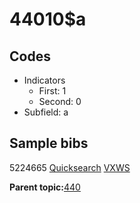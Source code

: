 # 44010$a

## Codes

-   Indicators
    -   First: 1
    -   Second: 0
-   Subfield: a

## Sample bibs

5224665 [Quicksearch](https://search.library.yale.edu/catalog/5224665) [VXWS](http://prodorbis.library.yale.edu:7014/vxws/GetHoldingsService?bibId=5224665)

**Parent topic:**[440](../../tags/440/440.md)

